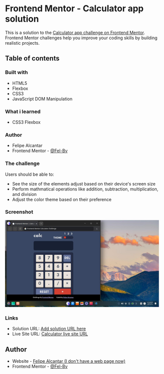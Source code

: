 # Frontend Mentor - Calculator app solution

This is a solution to the [Calculator app challenge on Frontend Mentor](https://www.frontendmentor.io/challenges/calculator-app-9lteq5N29). Frontend Mentor challenges help you improve your coding skills by building realistic projects. 

## Table of contents

### Built with

- HTML5
- Flexbox
- CSS3
- JavaScript DOM Manipulation

### What i learned

- CSS3 Flexbox

### Author

- Felipe Alcantar
- Frontend Mentor - [@Fel-Bv](https://www.frontendmentor.io/profile/Fel-Bv)

### The challenge

Users should be able to:

- See the size of the elements adjust based on their device's screen size
- Perform mathmatical operations like addition, subtraction, multiplication, and division
- Adjust the color theme based on their preference

### Screenshot

![](./screenshot.jpg)

### Links

- Solution URL: [Add solution URL here](https://your-solution-url.com)
- Live Site URL: [Calculator live site URL](https://fel-bv.github.io/FrontendMentorCalculatorChallenge/)

<!-- ## My process -->

<!-- ### Continued development

I want to continue focusing on CSS Flexbox in future projects -->

## Author

- Website - [Felipe Alcantar (I don't have a web page now)](#)
- Frontend Mentor - [@Fel-Bv](https://www.frontendmentor.io/profile/fel-bv)